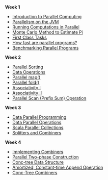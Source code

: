 **Week 1**

* [Introduction to Parallel Computing](https://github.com/rohitvg/scala-parallel-programming-3/wiki/Introduction-to-Parallel-Computing)
* [Parallelism on the JVM](https://github.com/rohitvg/scala-parallel-programming-3/wiki/Parallelism-on-the-JVM)
* [Running Computations in Parallel](https://github.com/rohitvg/scala-parallel-programming-3/wiki/Running-Computations-in-Parallel)
* [Monte Carlo Method to Estimate Pi](https://github.com/rohitvg/scala-parallel-programming-3/wiki/Monte-Carlo-Method-to-Estimate-Pi)
* [First Class Tasks](https://github.com/rohitvg/scala-parallel-programming-3/wiki/First-Class-Tasks)
* [How fast are parallel programs?](https://github.com/rohitvg/scala-parallel-programming-3/wiki/How-fast-are-parallel-programs%3F)
* [Benchmarking Parallel Programs](https://github.com/rohitvg/scala-parallel-programming-3/wiki/Benchmarking-Parallel-Programs)

**Week 2**

* [Parallel Sorting](https://github.com/rohitvg/scala-parallel-programming-3/wiki/Parallel-Sorting)
* [Data Operations](https://github.com/rohitvg/scala-parallel-programming-3/wiki/Data-Operations)
* [Parallel map()](https://github.com/rohitvg/scala-parallel-programming-3/wiki/Parallel-map())
* [Parallel fold()](https://github.com/rohitvg/scala-parallel-programming-3/wiki/Parallel-fold())
* [Associativity I](https://github.com/rohitvg/scala-parallel-programming-3/wiki/Associativity-I)
* [Associativity II](https://github.com/rohitvg/scala-parallel-programming-3/wiki/Associativity-II)
* [Parallel Scan (Prefix Sum) Operation](https://github.com/rohitvg/scala-parallel-programming-3/wiki/Parallel-Scan-(Prefix-Sum)-Operation)

**Week 3**

* [Data Parallel Programming](https://github.com/rohitvg/scala-parallel-programming-3/wiki/Data-Parallel-Programming)
* [Data Parallel Operations](https://github.com/rohitvg/scala-parallel-programming-3/wiki/Data-Parallel-Operations)
* [Scala Parallel Collections](https://github.com/rohitvg/scala-parallel-programming-3/wiki/Scala-Parallel-Collections)
* [Splitters and Combiners](https://github.com/rohitvg/scala-parallel-programming-3/wiki/Splitters-and-Combiners)

**Week 4**

* [Implementing Combiners](https://github.com/rohitvg/scala-parallel-programming-3/wiki/Implementing-Combiners)
* [Parallel Two-phase Construction](https://github.com/rohitvg/scala-parallel-programming-3/wiki/Parallel-Two-phase-Construction)
* [Conc-tree Data Structure]()
* [Amortized, Constant-time Append Operation]()
* [Conc-Tree Combiners]()